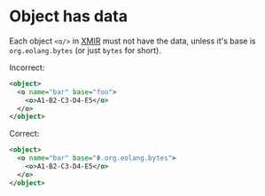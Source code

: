 # Object has data

Each object `<o/>` in [XMIR] must not have the data, unless it's base is
`org.eolang.bytes` (or just `bytes` for short).

Incorrect:

```xml
<object>
  <o name="bar" base="foo">
    <o>A1-B2-C3-D4-E5</o>
  </o>
</object>
```

Correct:

```xml
<object>
  <o name="bar" base="Φ.org.eolang.bytes">
    <o>A1-B2-C3-D4-E5</o>
  </o>
</object>
```

[XMIR]: https://news.eolang.org/2022-11-25-xmir-guide.html
